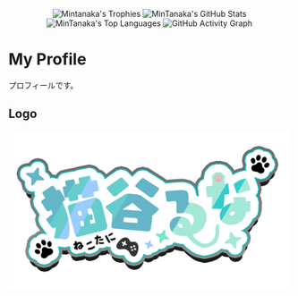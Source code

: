 <p align="center">
  <img src="https://github-profile-trophy.vercel.app/?username=mintani&theme=algolia" alt="Mintanaka's Trophies">
  <img src="https://github-readme-stats.vercel.app/api?username=mintani&show_icons=true&theme=algolia" alt="MinTanaka's GitHub Stats">
  <img src="https://github-readme-stats.vercel.app/api/top-langs/?username=mintani&layout=compact&theme=algolia" alt="MinTanaka's Top Languages">
  <img src="https://github-readme-activity-graph.vercel.app/graph?username=mintani&theme=tokyo-night" alt="GitHub Activity Graph">
</p>


# My Profile
プロフィールです。
## Logo
![logo](猫谷ルナlogo.png)
